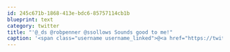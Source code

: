 ```yaml
---
id: 245c671b-1868-413e-bdc6-85757114cb1b
blueprint: text
category: twitter
title: "'@_ds @robpenner @ssollows Sounds good to me!"
caption: '<span class="username username_linked">@<a href="https://twitter.com/_ds" title="Dustin Senos">_ds</a></span> <span class="username username_linked">@<a href="https://twitter.com/robpenner" title="Robert Penner">robpenner</a></span> <span class="username username_linked">@<a href="https://twitter.com/ssollows" title="Scott Sollows">ssollows</a></span> Sounds good to me!'
---
```

